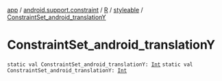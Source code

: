 [app](../../../index.md) / [android.support.constraint](../../index.md) / [R](../index.md) / [styleable](index.md) / [ConstraintSet_android_translationY](.)

# ConstraintSet_android_translationY

`static val ConstraintSet_android_translationY: `[`Int`](https://kotlinlang.org/api/latest/jvm/stdlib/kotlin/-int/index.html)
`static val ConstraintSet_android_translationY: `[`Int`](https://kotlinlang.org/api/latest/jvm/stdlib/kotlin/-int/index.html)